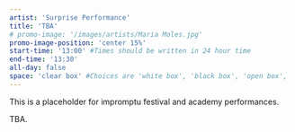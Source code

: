```yaml
---
artist: 'Surprise Performance'
title: 'TBA'
# promo-image: '/images/artists/Maria Moles.jpg'
promo-image-position: 'center 15%'
start-time: '13:00' #Times should be written in 24 hour time
end-time: '13:30'
all-day: false
space: 'clear box' #Choices are 'white box', 'black box', 'open box', 'grounds'
---
```

<!-- Description -->
This is a placeholder for impromptu festival and academy performances.

<!-- Bio -->
TBA.